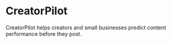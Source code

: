 # CreatorPilot
CreatorPilot helps creators and small businesses predict content performance before they post.
